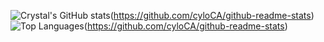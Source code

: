 ![Crystal's GitHub stats](https://github-readme-stats.vercel.app/api?username=cyloCA&theme=merko&show_icons=true)(https://github.com/cyloCA/github-readme-stats)
![Top Languages](https://github-readme-stats.vercel.app/api/top-langs/?username=cyloCA&layout=compact&theme=merko)(https://github.com/cyloCA/github-readme-stats)
<!--
**cyloCA/cyloCA** is a ✨ _special_ ✨ repository because its `README.md` (this file) appears on your GitHub profile.

Here are some ideas to get you started:

- 🔭 I’m currently working on ...
- 🌱 I’m currently learning ...
- 👯 I’m looking to collaborate on ...
- 🤔 I’m looking for help with ...
- 💬 Ask me about ...
- 📫 How to reach me: ...
- 😄 Pronouns: ...
- ⚡ Fun fact: ...
-->
